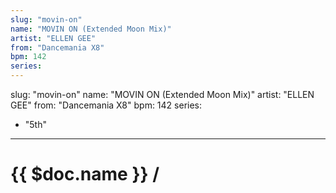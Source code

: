 ```yaml
---
slug: "movin-on"
name: "MOVIN ON (Extended Moon Mix)"
artist: "ELLEN GEE"
from: "Dancemania X8"
bpm: 142
series:
---
```

slug: "movin-on"
name: "MOVIN ON (Extended Moon Mix)"
artist: "ELLEN GEE"
from: "Dancemania X8"
bpm: 142
series:
  - "5th"
---

# {{ $doc.name }} /